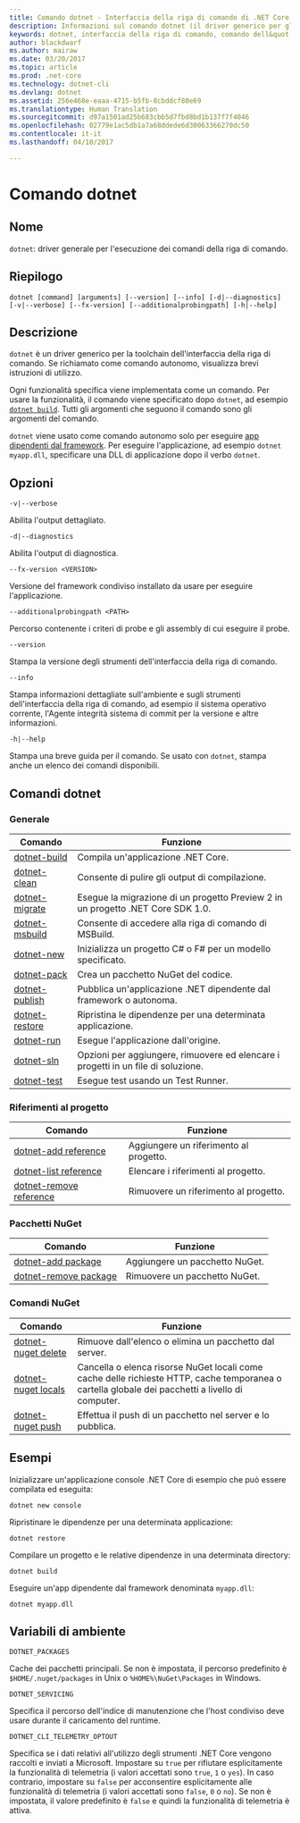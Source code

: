 ```yaml
---
title: Comando dotnet - Interfaccia della riga di comando di .NET Core | Microsoft Docs
description: Informazioni sul comando dotnet (il driver generico per gli strumenti dell&quot;interfaccia della riga di comando di .NET Core) e sul relativo utilizzo.
keywords: dotnet, interfaccia della riga di comando, comando dell&quot;interfaccia della riga di comando, .NET Core
author: blackdwarf
ms.author: mairaw
ms.date: 03/20/2017
ms.topic: article
ms.prod: .net-core
ms.technology: dotnet-cli
ms.devlang: dotnet
ms.assetid: 256e468e-eaaa-4715-b5fb-8cbddcf80e69
ms.translationtype: Human Translation
ms.sourcegitcommit: d97a1501ad25b683cbb5d7fbd8bd1b137f7f4046
ms.openlocfilehash: 02779e1ac5db1a7a68ddede6d30063366270dc50
ms.contentlocale: it-it
ms.lasthandoff: 04/10/2017

---
```


# <a name="dotnet-command"></a>Comando dotnet

## <a name="name"></a>Nome

`dotnet`: driver generale per l'esecuzione dei comandi della riga di comando.

## <a name="synopsis"></a>Riepilogo

`dotnet [command] [arguments] [--version] [--info] [-d|--diagnostics] [-v|--verbose] [--fx-version] [--additionalprobingpath] [-h|--help]`

## <a name="description"></a>Descrizione

`dotnet` è un driver generico per la toolchain dell'interfaccia della riga di comando. Se richiamato come comando autonomo, visualizza brevi istruzioni di utilizzo.

Ogni funzionalità specifica viene implementata come un comando. Per usare la funzionalità, il comando viene specificato dopo `dotnet`, ad esempio [`dotnet build`](dotnet-build.md). Tutti gli argomenti che seguono il comando sono gli argomenti del comando.

`dotnet` viene usato come comando autonomo solo per eseguire [app dipendenti dal framework](../deploying/index.md). Per eseguire l'applicazione, ad esempio `dotnet myapp.dll`, specificare una DLL di applicazione dopo il verbo `dotnet`.

## <a name="options"></a>Opzioni

`-v|--verbose`

Abilita l'output dettagliato.

`-d|--diagnostics`

Abilita l'output di diagnostica.

`--fx-version <VERSION>`

Versione del framework condiviso installato da usare per eseguire l'applicazione.

`--additionalprobingpath <PATH>`

Percorso contenente i criteri di probe e gli assembly di cui eseguire il probe.

`--version`

Stampa la versione degli strumenti dell'interfaccia della riga di comando.

`--info`

Stampa informazioni dettagliate sull'ambiente e sugli strumenti dell'interfaccia della riga di comando, ad esempio il sistema operativo corrente, l'Agente integrità sistema di commit per la versione e altre informazioni.

`-h|--help`

Stampa una breve guida per il comando. Se usato con `dotnet`, stampa anche un elenco dei comandi disponibili.

## <a name="dotnet-commands"></a>Comandi dotnet

### <a name="general"></a>Generale

Comando | Funzione
--- | ---
[dotnet-build](dotnet-build.md) | Compila un'applicazione .NET Core.
[dotnet-clean](dotnet-clean.md) | Consente di pulire gli output di compilazione.
[dotnet-migrate](dotnet-migrate.md) | Esegue la migrazione di un progetto Preview 2 in un progetto .NET Core SDK 1.0.
[dotnet-msbuild](dotnet-msbuild.md) | Consente di accedere alla riga di comando di MSBuild.
[dotnet-new](dotnet-new.md) | Inizializza un progetto C# o F# per un modello specificato.
[dotnet-pack](dotnet-pack.md) | Crea un pacchetto NuGet del codice.
[dotnet-publish](dotnet-publish.md) | Pubblica un'applicazione .NET dipendente dal framework o autonoma.
[dotnet-restore](dotnet-restore.md) | Ripristina le dipendenze per una determinata applicazione.
[dotnet-run](dotnet-run.md) | Esegue l'applicazione dall'origine.
[dotnet-sln](dotnet-sln.md) | Opzioni per aggiungere, rimuovere ed elencare i progetti in un file di soluzione.
[dotnet-test](dotnet-test.md) | Esegue test usando un Test Runner.

### <a name="project-references"></a>Riferimenti al progetto

Comando | Funzione
--- | ---
[dotnet-add reference](dotnet-add-reference.md) | Aggiungere un riferimento al progetto.
[dotnet-list reference](dotnet-list-reference.md) | Elencare i riferimenti al progetto.
[dotnet-remove reference](dotnet-remove-reference.md) | Rimuovere un riferimento al progetto.

### <a name="nuget-packages"></a>Pacchetti NuGet

Comando | Funzione
--- | ---
[dotnet-add package](dotnet-add-package.md) | Aggiungere un pacchetto NuGet.
[dotnet-remove package](dotnet-remove-package.md) | Rimuovere un pacchetto NuGet.

### <a name="nuget-commands"></a>Comandi NuGet

Comando | Funzione
--- | ---
[dotnet-nuget delete](dotnet-nuget-delete.md) | Rimuove dall'elenco o elimina un pacchetto dal server.
[dotnet-nuget locals](dotnet-nuget-locals.md) | Cancella o elenca risorse NuGet locali come cache delle richieste HTTP, cache temporanea o cartella globale dei pacchetti a livello di computer.
[dotnet-nuget push](dotnet-nuget-push.md) | Effettua il push di un pacchetto nel server e lo pubblica.

## <a name="examples"></a>Esempi

Inizializzare un'applicazione console .NET Core di esempio che può essere compilata ed eseguita:

`dotnet new console`

Ripristinare le dipendenze per una determinata applicazione:

`dotnet restore`

Compilare un progetto e le relative dipendenze in una determinata directory:

`dotnet build`

Eseguire un'app dipendente dal framework denominata `myapp.dll`:

`dotnet myapp.dll`

## <a name="environment-variables"></a>Variabili di ambiente

`DOTNET_PACKAGES`

Cache dei pacchetti principali. Se non è impostata, il percorso predefinito è `$HOME/.nuget/packages` in Unix o `%HOME%\NuGet\Packages` in Windows.

`DOTNET_SERVICING`

Specifica il percorso dell'indice di manutenzione che l'host condiviso deve usare durante il caricamento del runtime.

`DOTNET_CLI_TELEMETRY_OPTOUT`

Specifica se i dati relativi all'utilizzo degli strumenti .NET Core vengono raccolti e inviati a Microsoft. Impostare su `true` per rifiutare esplicitamente la funzionalità di telemetria (i valori accettati sono `true`, `1` o `yes`). In caso contrario, impostare su `false` per acconsentire esplicitamente alle funzionalità di telemetria (i valori accettati sono `false`, `0` o `no`). Se non è impostata, il valore predefinito è `false` e quindi la funzionalità di telemetria è attiva.

